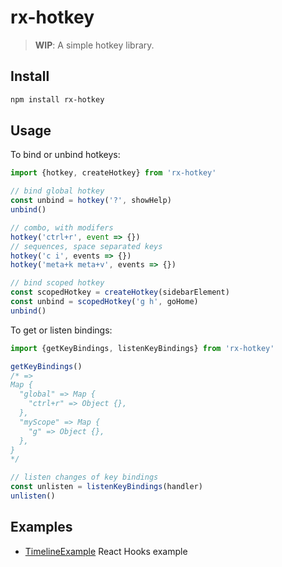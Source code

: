 # rx-hotkey

> **WIP**: A simple hotkey library.

## Install

```bash
npm install rx-hotkey
```

## Usage

To bind or unbind hotkeys:

```js
import {hotkey, createHotkey} from 'rx-hotkey'

// bind global hotkey
const unbind = hotkey('?', showHelp)
unbind()

// combo, with modifers
hotkey('ctrl+r', event => {})
// sequences, space separated keys
hotkey('c i', events => {})
hotkey('meta+k meta+v', events => {})

// bind scoped hotkey
const scopedHotkey = createHotkey(sidebarElement)
const unbind = scopedHotkey('g h', goHome)
unbind()
```

To get or listen bindings:

```js
import {getKeyBindings, listenKeyBindings} from 'rx-hotkey'

getKeyBindings()
/* =>
Map {
  "global" => Map {
    "ctrl+r" => Object {},
  },
  "myScope" => Map {
    "g" => Object {},
  },
}
*/

// listen changes of key bindings
const unlisten = listenKeyBindings(handler)
unlisten()
```

## Examples

- [TimelineExample](./examples/TimelineExample.js) React Hooks example

